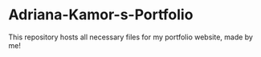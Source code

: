 # Adriana-Kamor-s-Portfolio
This repository hosts all necessary files for my portfolio website, made by me!
